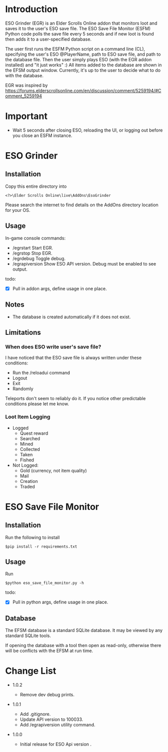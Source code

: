 # Introduction
ESO Grinder (EGR) is an Elder Scrolls Online addon that monitors loot and saves it to the user's ESO save file. The ESO Save File Monitor (ESFM) Python code polls the save file every 5 seconds and if new loot is found then adds it to a user-specified database.

The user first runs the ESFM Python script on a command line (CL), specifying the user's ESO @PlayerName, path to ESO save file, and path to the database file. Then the user simply plays ESO (with the EGR addon installed) and "it just works" :) All items added to the database are shown in the EFSM output window. Currently, it's up to the user to decide what to do with the database.

EGR was inspired by https://forums.elderscrollsonline.com/en/discussion/comment/5259194/#Comment_5259194

# Important
- Wait 5 seconds after closing ESO, reloading the UI, or logging out before you close an ESFM instance. 

# ESO Grinder

## Installation

Copy this entire directory into 

    <?>\Elder Scrolls Online\live\AddOns\EsoGrinder

Please search the internet to find details on the AddOns directory location for your OS. 

## Usage

In-game console commands:

- /egrstart Start EGR.
- /egrstop Stop EGR.
- /egrdebug Toggle debug.
- /egrapiversion Show ESO API version. Debug must be enabled to see output.

todo:

- [x]  Pull in addon args, define usage in one place.

## Notes
- The database is created automatically if it does not exist.

## Limitations
###  When does ESO write user's save file?
I have noticed that the ESO save file is always written under these conditions:

- Run the /reloadui command
- Logout
- Exit
- Randomly

Teleports don't seem to reliably do it. If you notice other predictable conditions please let me know.

### Loot Item Logging
- Logged
    - Quest reward
    - Searched
    - Mined
    - Collected
    - Taken
    - Fished
- Not Logged:
    - Gold (currency, not item quality)
    - Mail
    - Creation
    - Traded

# ESO Save File Monitor

## Installation
Run the following to install 

    $pip install -r requirements.txt

## Usage

Run

    $python eso_save_file_monitor.py -h
    
todo:

- [x]  Pull in python args, define usage in one place.

## Database
The EFSM database is a standard SQLite database. It may be viewed by any standard SQLite tools.

If opening the database with a tool then open as read-only, otherwise there will be conflicts with the EFSM at run time.

# Change List

- 1.0.2
    - Remove dev debug prints.

- 1.0.1
    - Add .gitignore.
    - Update API version to 100033.
    - Add /egrapiversion utility command.
    
- 1.0.0
    - Initial release for ESO Api version .

